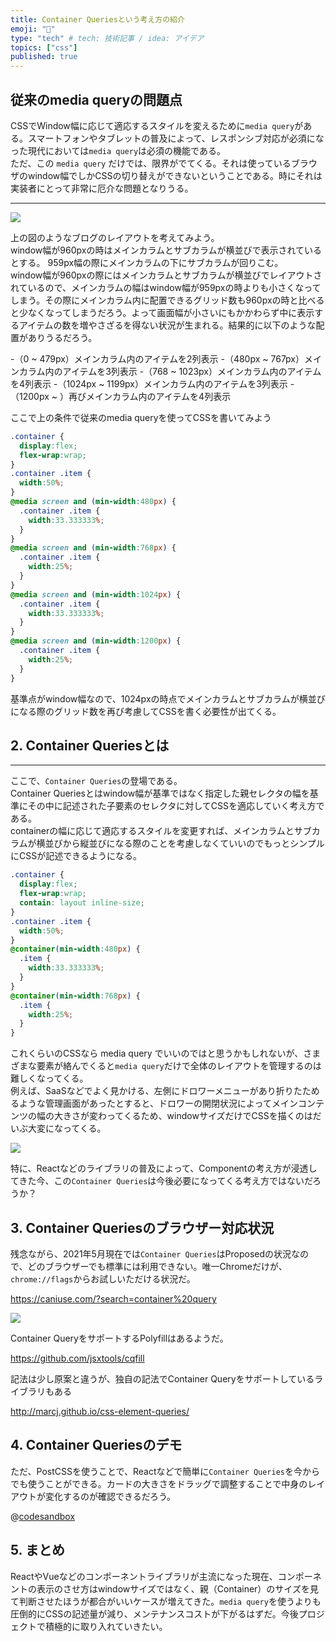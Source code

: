 ```yaml
---
title: Container Queriesという考え方の紹介
emoji: "📏"
type: "tech" # tech: 技術記事 / idea: アイデア
topics: ["css"]
published: true
---
```



## 従来のmedia queryの問題点

CSSでWindow幅に応じて適応するスタイルを変えるために`media query`がある。スマートフォンやタブレットの普及によって、レスポンシブ対応が必須になった現代においては`media query`は必須の機能である。  
ただ、この `media query` だけでは、限界がでてくる。それは使っているブラウザのwindow幅でしかCSSの切り替えができないということである。時にそれは実装者にとって非常に厄介な問題となりうる。

---
![](https://storage.googleapis.com/zenn-user-upload/khpef387po2ct2zf62nusztvyef0)

上の図のようなブログのレイアウトを考えてみよう。  
window幅が960pxの時はメインカラムとサブカラムが横並びで表示されているとする。
959px幅の際にメインカラムの下にサブカラムが回りこむ。  
window幅が960pxの際にはメインカラムとサブカラムが横並びでレイアウトされているので、メインカラムの幅はwindow幅が959pxの時よりも小さくなってしまう。その際にメインカラム内に配置できるグリッド数も960pxの時と比べると少なくなってしまうだろう。よって画面幅が小さいにもかかわらず中に表示するアイテムの数を増やさざるを得ない状況が生まれる。結果的に以下のような配置がありうるだろう。

-（0 ~ 479px）メインカラム内のアイテムを2列表示
-（480px ~ 767px）メインカラム内のアイテムを3列表示
-（768 ~ 1023px）メインカラム内のアイテムを4列表示
-（1024px ~ 1199px）メインカラム内のアイテムを3列表示
-（1200px ~ ）再びメインカラム内のアイテムを4列表示

ここで上の条件で従来のmedia queryを使ってCSSを書いてみよう

```css
.container {
  display:flex;
  flex-wrap:wrap;
}
.container .item {
  width:50%;
}
@media screen and (min-width:480px) {
  .container .item {
    width:33.333333%;
  }
}
@media screen and (min-width:768px) {
  .container .item {
    width:25%;
  }
}
@media screen and (min-width:1024px) {
  .container .item {
    width:33.333333%;
  }
}
@media screen and (min-width:1200px) {
  .container .item {
    width:25%;
  }
}
```

基準点がwindow幅なので、1024pxの時点でメインカラムとサブカラムが横並びになる際のグリッド数を再び考慮してCSSを書く必要性が出てくる。

## 2. Container Queriesとは
-----------------------

ここで、`Container Queries`の登場である。  
Container Queriesとはwindow幅が基準ではなく指定した親セレクタの幅を基準にその中に記述された子要素のセレクタに対してCSSを適応していく考え方である。  
containerの幅に応じて適応するスタイルを変更すれば、メインカラムとサブカラムが横並びから縦並びになる際のことを考慮しなくていいのでもっとシンプルにCSSが記述できるようになる。

```css
.container {
  display:flex;
  flex-wrap:wrap;
  contain: layout inline-size;
}
.container .item {
  width:50%;
}
@container(min-width:480px) {
  .item {
    width:33.333333%;
  }
}
@container(min-width:768px) {
  .item {
    width:25%;
  }
}
```

これくらいのCSSなら media query でいいのではと思うかもしれないが、さまざまな要素が絡んでくると`media query`だけで全体のレイアウトを管理するのは難しくなってくる。  
例えば、SaaSなどでよく見かける、左側にドロワーメニューがあり折りたためるような管理画面があったとすると、ドロワーの開閉状況によってメインコンテンツの幅の大きさが変わってくるため、windowサイズだけでCSSを描くのはだいぶ大変になってくる。

![](https://storage.googleapis.com/zenn-user-upload/1l4chgqg51j1adujmcw4xo5blw3w)

特に、Reactなどのライブラリの普及によって、Componentの考え方が浸透してきた今、この`Container Queries`は今後必要になってくる考え方ではないだろうか？

## 3. Container Queriesのブラウザー対応状況

残念ながら、2021年5月現在では`Container Queries`はProposedの状況なので、どのブラウザーでも標準には利用できない。唯一Chromeだけが、`chrome://flags`からお試しいただける状況だ。

https://caniuse.com/?search=container%20query

![](https://storage.googleapis.com/zenn-user-upload/ngjy5c8ugqrlr3hylfc9mnnnw9do)

Container QueryをサポートするPolyfillはあるようだ。

https://github.com/jsxtools/cqfill

記法は少し原案と違うが、独自の記法でContainer Queryをサポートしているライブラリもある

http://marcj.github.io/css-element-queries/

## 4. Container Queriesのデモ

ただ、PostCSSを使うことで、Reactなどで簡単に`Container Queries`を今からでも使うことができる。カードの大きさをドラッグで調整することで中身のレイアウトが変化するのが確認できるだろう。

@[codesandbox](https://codesandbox.io/embed/nervous-leaf-wif8f?fontsize=14&hidenavigation=1&theme=dark)


## 5. まとめ

ReactやVueなどのコンポーネントライブラリが主流になった現在、コンポーネントの表示のさせ方はwindowサイズではなく、親（Container）のサイズを見て判断させたほうが都合がいいケースが増えてきた。`media query`を使うよりも圧倒的にCSSの記述量が減り、メンテナンスコストが下がるはずだ。今後プロジェクトで積極的に取り入れていきたい。